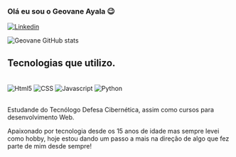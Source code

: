 ### Olá eu sou o Geovane Ayala 😉

[![Linkedin](https://img.shields.io/badge/LinkedIn-0077B5?style=for-the-badge&logo=linkedin&logoColor=white)](https://www.linkedin.com/in/geovane-ayala-28894a1a9/)

![Geovane GitHub stats](https://github-readme-stats.vercel.app/api?username=GeovaneAyala&show_icons=true&theme=merko)

## Tecnologias que utilizo.

<div style="display: inline_block"></br>
<img align= center alt="Html5" src="https://img.shields.io/badge/HTML5-E34F26?style=for-the-badge&logo=html5&logoColor=white">
<img align= center alt="CSS" src="https://img.shields.io/badge/CSS3-1572B6?style=for-the-badge&logo=css3&logoColor=white">
<img align= center alt="Javascript" src="https://img.shields.io/badge/JavaScript-323330?style=for-the-badge&logo=javascript&logoColor=F7DF1E">
  <img align="center" alt="Python" src="https://img.shields.io/badge/Python-306998?style=for-the-badge&logo=python&logoColor=FFD43B">
</div></br>

<p>Estudande do Tecnólogo Defesa Cibernética, assim como cursos para desenvolvimento Web.

Apaixonado por tecnologia desde os 15 anos de idade mas sempre levei como hobby, hoje estou dando um passo a mais na direção de algo que fez parte de mim desde sempre!</p>
